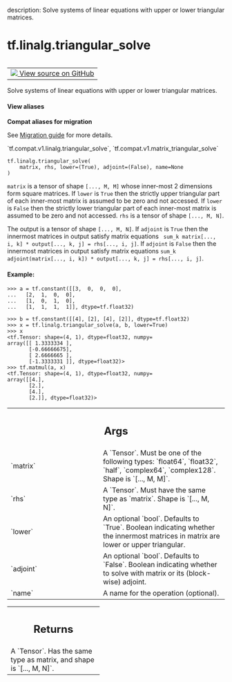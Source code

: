 description: Solve systems of linear equations with upper or lower triangular matrices.

<div itemscope itemtype="http://developers.google.com/ReferenceObject">
<meta itemprop="name" content="tf.linalg.triangular_solve" />
<meta itemprop="path" content="Stable" />
</div>

# tf.linalg.triangular_solve

<!-- Insert buttons and diff -->

<table class="tfo-notebook-buttons tfo-api nocontent" align="left">
<td>
  <a target="_blank" href="https://github.com/tensorflow/tensorflow/blob/r2.2/tensorflow/python/ops/linalg_ops.py#L82-L141">
    <img src="https://www.tensorflow.org/images/GitHub-Mark-32px.png" />
    View source on GitHub
  </a>
</td>
</table>



Solve systems of linear equations with upper or lower triangular matrices.

<section class="expandable">
  <h4 class="showalways">View aliases</h4>
  <p>
<b>Compat aliases for migration</b>
<p>See
<a href="https://www.tensorflow.org/guide/migrate">Migration guide</a> for
more details.</p>
<p>`tf.compat.v1.linalg.triangular_solve`, `tf.compat.v1.matrix_triangular_solve`</p>
</p>
</section>

<pre class="devsite-click-to-copy prettyprint lang-py tfo-signature-link">
<code>tf.linalg.triangular_solve(
    matrix, rhs, lower=(True), adjoint=(False), name=None
)
</code></pre>



<!-- Placeholder for "Used in" -->

`matrix` is a tensor of shape `[..., M, M]` whose inner-most 2 dimensions form
square matrices. If `lower` is `True` then the strictly upper triangular part
of each inner-most matrix is assumed to be zero and not accessed. If `lower`
is `False` then the strictly lower triangular part of each inner-most matrix
is assumed to be zero and not accessed. `rhs` is a tensor of shape
`[..., M, N]`.

The output is a tensor of shape `[..., M, N]`. If `adjoint` is `True` then the
innermost matrices in output satisfy matrix equations `
sum_k matrix[..., i, k] * output[..., k, j] = rhs[..., i, j]`.
If `adjoint` is `False` then the
innermost matrices in output satisfy matrix equations
`sum_k adjoint(matrix[..., i, k]) * output[..., k, j] = rhs[..., i, j]`.

#### Example:



```
>>> a = tf.constant([[3,  0,  0,  0],
...   [2,  1,  0,  0],
...   [1,  0,  1,  0],
...   [1,  1,  1,  1]], dtype=tf.float32)
```

```
>>> b = tf.constant([[4], [2], [4], [2]], dtype=tf.float32)
>>> x = tf.linalg.triangular_solve(a, b, lower=True)
>>> x
<tf.Tensor: shape=(4, 1), dtype=float32, numpy=
array([[ 1.3333334 ],
       [-0.66666675],
       [ 2.6666665 ],
       [-1.3333331 ]], dtype=float32)>
>>> tf.matmul(a, x)
<tf.Tensor: shape=(4, 1), dtype=float32, numpy=
array([[4.],
       [2.],
       [4.],
       [2.]], dtype=float32)>
```

<!-- Tabular view -->
 <table class="responsive fixed orange">
<colgroup><col width="214px"><col></colgroup>
<tr><th colspan="2"><h2 class="add-link">Args</h2></th></tr>

<tr>
<td>
`matrix`
</td>
<td>
A `Tensor`. Must be one of the following types: `float64`,
`float32`, `half`, `complex64`, `complex128`. Shape is `[..., M, M]`.
</td>
</tr><tr>
<td>
`rhs`
</td>
<td>
A `Tensor`. Must have the same type as `matrix`. Shape is `[..., M,
N]`.
</td>
</tr><tr>
<td>
`lower`
</td>
<td>
An optional `bool`. Defaults to `True`. Boolean indicating whether
the innermost matrices in matrix are lower or upper triangular.
</td>
</tr><tr>
<td>
`adjoint`
</td>
<td>
An optional `bool`. Defaults to `False`. Boolean indicating whether
to solve with matrix or its (block-wise) adjoint.
</td>
</tr><tr>
<td>
`name`
</td>
<td>
A name for the operation (optional).
</td>
</tr>
</table>



<!-- Tabular view -->
 <table class="responsive fixed orange">
<colgroup><col width="214px"><col></colgroup>
<tr><th colspan="2"><h2 class="add-link">Returns</h2></th></tr>
<tr class="alt">
<td colspan="2">
A `Tensor`. Has the same type as matrix, and shape is `[..., M, N]`.
</td>
</tr>

</table>

